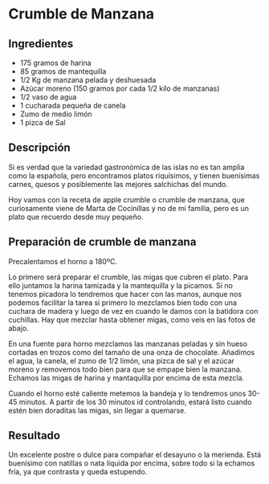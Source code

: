 # Crumble de Manzana

## Ingredientes

* 175 gramos de harina
* 85 gramos de mantequilla
* 1/2 Kg de manzana pelada y deshuesada
* Azúcar moreno (150 gramos por cada 1/2 kilo de manzanas)
* 1/2 vaso de agua
* 1 cucharada pequeña de canela
* Zumo de medio limón
* 1 pizca de Sal

## Descripción
Si es verdad que la variedad gastronómica de las islas no es tan amplia como la española, pero encontramos platos riquísimos, y tienen buenísimas carnes, quesos y posiblemente las mejores salchichas del mundo.

Hoy vamos con la receta de apple crumble o crumble de manzana, que curiosamente viene de Marta de Cocinillas y no de mi familia, pero es un plato que recuerdo desde muy pequeño.

## Preparación de crumble de manzana
Precalentamos el horno a 180ºC.

Lo primero será preparar el crumble, las migas que cubren el plato. Para ello juntamos la harina tamizada y la mantequilla y la picamos. Si no tenemos picadora lo tendremos que hacer con las manos, aunque nos podemos facilitar la tarea si primero lo mezclamos bien todo con una cuchara de madera y luego de vez en cuando le damos con la batidora con cuchillas. Hay que mezclar hasta obtener migas, como veis en las fotos de abajo.

En una fuente para horno mezclamos las manzanas peladas y sin hueso cortadas en trozos como del tamaño de una onza de chocolate. Añadimos el agua, la canela, el zumo de 1/2 limón, una pizca de sal y el azúcar moreno y removemos todo bien para que se empape bien la manzana. Echamos las migas de harina y mantaquilla por encima de esta mezcla.

Cuando el horno esté caliente metemos la bandeja y lo tendremos unos 30-45 minutos. A partir de los 30 minutos id controlando, estará listo cuando estén bien doraditas las migas, sin llegar a quemarse.

## Resultado
Un excelente postre o dulce para compañar el desayuno o la merienda. Está buenísimo con natillas o nata líquida por encima, sobre todo si la echamos fría, ya que contrasta y queda estupendo.
